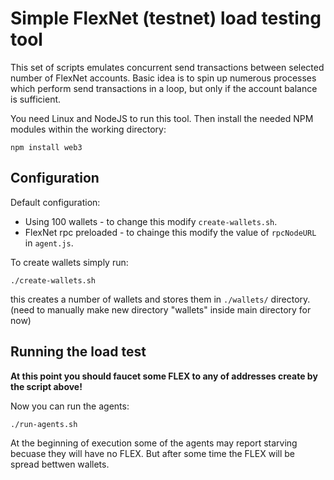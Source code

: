 # Simple FlexNet (testnet) load testing tool

This set of scripts emulates concurrent  send transactions between selected number of FlexNet accounts. Basic idea is to spin up numerous processes which perform send transactions in a loop, but only if the account balance is sufficient.

You need Linux and NodeJS to run this tool. Then install the needed NPM modules within the working directory:
```
npm install web3
```

## Configuration

Default configuration:
- Using 100 wallets - to change this modify `create-wallets.sh`.
- FlexNet rpc preloaded - to chainge this modify the value of `rpcNodeURL` in `agent.js`.

To create wallets simply run:
```
./create-wallets.sh
```
this creates a number of wallets and stores them in `./wallets/` directory. (need to manually make new directory "wallets" inside main directory for now)

## Running the load test

**At this point you should faucet some FLEX to any of addresses create by the script above!**

Now you can run the agents:
```
./run-agents.sh
```
At the beginning of execution some of the agents may report starving becuase they will have no FLEX. But after some time the FLEX will be spread bettwen wallets.
